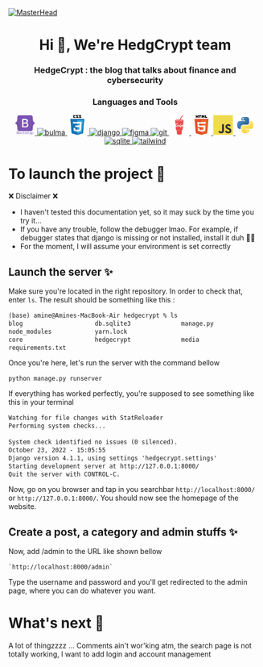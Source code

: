 [![MasterHead](https://1.bp.blogspot.com/-7A4WynwLsMw/XbBpCXG8fHI/AAAAAAAAMt4/uOa1bpLskYgrwGbllhSu2SDj_Mig8SXJQCLcBGAsYHQ/s1600/2000_600px.gif)](https://rishavchanda.io)
<h1 align="center">Hi 👋, We're HedgCrypt team</h1>
<h3 align="center">HedgeCrypt : the blog that talks about finance and cybersecurity</h3>
<h3 align="center">Languages and Tools </h3>
<p align="center"> <a href="https://getbootstrap.com" target="_blank" rel="noreferrer"> <img src="https://raw.githubusercontent.com/devicons/devicon/master/icons/bootstrap/bootstrap-plain-wordmark.svg" alt="bootstrap" width="40" height="40"/> </a> <a href="https://bulma.io/" target="_blank" rel="noreferrer"> <img src="https://raw.githubusercontent.com/gilbarbara/logos/804dc257b59e144eaca5bc6ffd16949752c6f789/logos/bulma.svg" alt="bulma" width="40" height="40"/> </a> <a href="https://www.w3schools.com/css/" target="_blank" rel="noreferrer"> <img src="https://raw.githubusercontent.com/devicons/devicon/master/icons/css3/css3-original-wordmark.svg" alt="css3" width="40" height="40"/> </a> <a href="https://www.djangoproject.com/" target="_blank" rel="noreferrer"> <img src="https://cdn.worldvectorlogo.com/logos/django.svg" alt="django" width="40" height="40"/> </a> <a href="https://www.figma.com/" target="_blank" rel="noreferrer"> <img src="https://www.vectorlogo.zone/logos/figma/figma-icon.svg" alt="figma" width="40" height="40"/> </a> <a href="https://git-scm.com/" target="_blank" rel="noreferrer"> <img src="https://www.vectorlogo.zone/logos/git-scm/git-scm-icon.svg" alt="git" width="40" height="40"/> </a> <a href="https://gulpjs.com" target="_blank" rel="noreferrer"> <img src="https://raw.githubusercontent.com/devicons/devicon/master/icons/gulp/gulp-plain.svg" alt="gulp" width="40" height="40"/> </a> <a href="https://www.w3.org/html/" target="_blank" rel="noreferrer"> <img src="https://raw.githubusercontent.com/devicons/devicon/master/icons/html5/html5-original-wordmark.svg" alt="html5" width="40" height="40"/> </a> <a href="https://developer.mozilla.org/en-US/docs/Web/JavaScript" target="_blank" rel="noreferrer"> <img src="https://raw.githubusercontent.com/devicons/devicon/master/icons/javascript/javascript-original.svg" alt="javascript" width="40" height="40"/> </a> <a href="https://www.python.org" target="_blank" rel="noreferrer"> <img src="https://raw.githubusercontent.com/devicons/devicon/master/icons/python/python-original.svg" alt="python" width="40" height="40"/> </a> <a href="https://www.sqlite.org/" target="_blank" rel="noreferrer"> <img src="https://www.vectorlogo.zone/logos/sqlite/sqlite-icon.svg" alt="sqlite" width="40" height="40"/> </a> <a href="https://tailwindcss.com/" target="_blank" rel="noreferrer"> <img src="https://www.vectorlogo.zone/logos/tailwindcss/tailwindcss-icon.svg" alt="tailwind" width="40" height="40"/> </a> </p>


# To launch the project 🚀

❌ Disclaimer ❌

- I haven't tested this documentation yet, so it may suck by the time you try it... 
- If you have any trouble, follow the debugger lmao. For example, if debugger states that django is missing or not installed, install it duh 🤷🏽
- For the moment, I will assume your environment is set correctly

## Launch the server ✨

Make sure you're located in the right repository. In order to check that, enter ``ls``. The result should be something like this :

    (base) amine@Amines-MacBook-Air hedgecrypt % ls
    blog                    db.sqlite3              manage.py               node_modules            yarn.lock
    core                    hedgecrypt              media                   requirements.txt

Once you're here, let's run the server with the command bellow

    python manage.py runserver

If everything has worked perfectly, you're supposed to see something like this in your terminal 

    Watching for file changes with StatReloader
    Performing system checks...

    System check identified no issues (0 silenced).
    October 23, 2022 - 15:05:55
    Django version 4.1.1, using settings 'hedgecrypt.settings'
    Starting development server at http://127.0.0.1:8000/
    Quit the server with CONTROL-C.

Now, go on you browser and tap in you searchbar `http://localhost:8000/` or `http://127.0.0.1:8000/`. You should now see the homepage of the website.

## Create a post, a category and admin stuffs ✨

Now, add /admin to the URL like shown bellow 

    `http://localhost:8000/admin` 

Type the username and password and you'll get redirected to the admin page, where you can do whatever you want.

# What's next 🚀

A lot of thingzzzz ... Comments ain't wor'king atm, the search page is not totally working, I want to add login and account management
